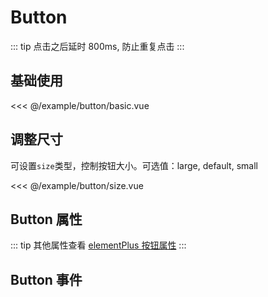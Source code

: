 # Button

::: tip
点击之后延时 800ms, 防止重复点击
:::

## 基础使用

<demo md src="button/basic">

<<< @/example/button/basic.vue

</demo>

## 调整尺寸

可设置`size`类型，控制按钮大小。可选值：large, default, small

<demo md src="button/size">

<<< @/example/button/size.vue
</demo>

## Button 属性

::: tip
其他属性查看 [elementPlus 按钮属性](https://element-plus.gitee.io/zh-CN/component/button.html#button-%E5%B1%9E%E6%80%A7)
:::

<v-table type="attrs" :data="[
  { attr :'size', dec: '按钮大小', type: 'String', optional: 'large / default /small', default: '-' },
  { attr :'type', dec: '按钮类型', type: 'String', optional: 'primary / success / warning / danger / info / text', default: '-' },
]" />

## Button 事件

<v-table type="event" :data="[
  { event :'click', dec: '当用户点击触发该事件', callback: '-' },
]" />
